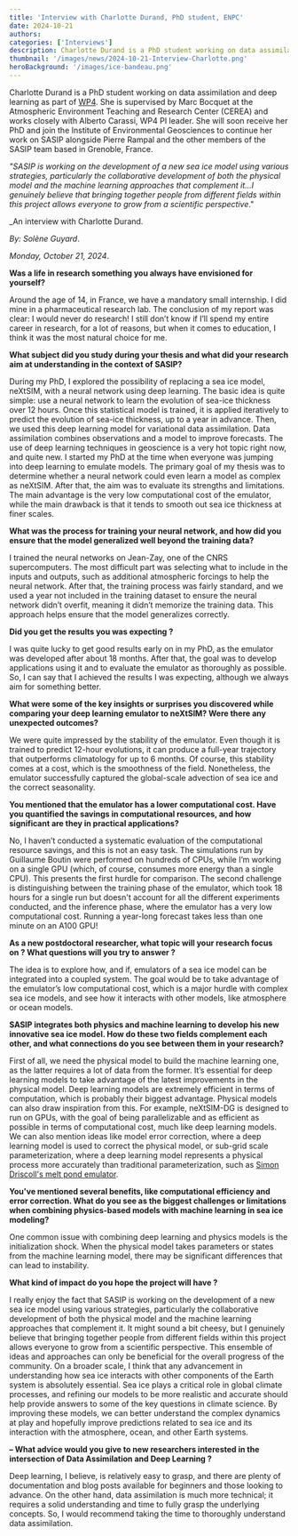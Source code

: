 ```yaml
---
title: 'Interview with Charlotte Durand, PhD student, ENPC'
date: 2024-10-21
authors:
categories: ['Interviews']
description: Charlotte Durand is a PhD student working on data assimilation and deep learning as part of WP4.  
thumbnail: '/images/news/2024-10-21-Interview-Charlotte.png'
heroBackground: '/images/ice-bandeau.png'
---
```


Charlotte Durand is a PhD student working on data assimilation and deep learning as part of [WP4](https://sasip-climate.github.io/research/work-package-four/). She is supervised by Marc Bocquet at the Atmospheric Environment Teaching and Research Center (CEREA) and works closely with Alberto Carassi, WP4 PI leader. She will soon receive her PhD and join the Institute of Environmental Geosciences to continue her work on SASIP alongside Pierre Rampal and the other members of the SASIP team based in Grenoble, France. 


_"SASIP is working on the development of a new sea ice model using various strategies, particularly the collaborative development of both the physical model and the machine learning approaches that complement it...I genuinely believe that bringing together people from different fields within this project allows everyone to grow from a scientific perspective_."

_An interview with Charlotte Durand.

_By: Solène Guyard_.

_Monday, October 21, 2024_.

**Was a life in research something you always have envisioned for yourself?**

Around the age of 14, in France, we have a mandatory small internship. I did mine in a pharmaceutical research lab. The conclusion of my report was clear: I would never do research! I still don’t know if I’ll spend my entire career in research, for a lot of reasons, but when it comes to education, I think it was the most natural choice for me.

**What subject did you study during your thesis and what did your research aim at understanding in the context of SASIP?**

During my PhD, I explored the possibility of replacing a sea ice model, neXtSIM, with a neural network using deep learning. The basic idea is quite simple: use a neural network to learn the evolution of sea-ice thickness over 12 hours. Once this statistical model is trained, it is applied iteratively to predict the evolution of sea-ice thickness, up to a year in advance. Then, we used this deep learning model for variational data assimilation. Data assimilation combines observations and a model to improve forecasts. The use of deep learning techniques in geoscience is a very hot topic right now, and quite new. I started my PhD at the time when everyone was jumping into deep learning to emulate models. The primary goal of my thesis was to determine whether a neural network could even learn a model as complex as neXtSIM. After that, the aim was to evaluate its strengths and limitations. The main advantage is the very low computational cost of the emulator, while the main drawback is that it tends to smooth out sea ice thickness at finer scales.

**What was the process for training your neural network, and how did you ensure that the model generalized well beyond the training data?**

I trained the neural networks on Jean-Zay, one of the CNRS supercomputers. The most difficult part was selecting what to include in the inputs and outputs, such as additional atmospheric forcings to help the neural network. After that, the training process was fairly standard, and we used a year not included in the training dataset to ensure the neural network didn’t overfit, meaning it didn’t memorize the training data. This approach helps ensure that the model generalizes correctly.

**Did you get the results you was expecting ?**

I was quite lucky to get good results early on in my PhD, as the emulator was developed after about 18 months. After that, the goal was to develop applications using it and to evaluate the emulator as thoroughly as possible. So, I can say that I achieved the results I was expecting, although we always aim for something better.

**What were some of the key insights or surprises you discovered while comparing your deep learning emulator to neXtSIM? Were there any unexpected outcomes?**

We were quite impressed by the stability of the emulator. Even though it is trained to predict 12-hour evolutions, it can produce a full-year trajectory that outperforms climatology for up to 6 months. Of course, this stability comes at a cost, which is the smoothness of the field. Nonetheless, the emulator successfully captured the global-scale advection of sea ice and the correct seasonality.

**You mentioned that the emulator has a lower computational cost. Have you quantified the savings in computational resources, and how significant are they in practical applications?**

No, I haven’t conducted a systematic evaluation of the computational resource savings, and this is not an easy task. The simulations run by Guillaume Boutin were performed on hundreds of CPUs, while I’m working on a single GPU (which, of course, consumes more energy than a single CPU). This presents the first hurdle for comparison. The second challenge is distinguishing between the training phase of the emulator, which took 18 hours for a single run but doesn't account for all the different experiments conducted, and the inference phase, where the emulator has a very low computational cost. Running a year-long forecast takes less than one minute on an A100 GPU!

**As a new postdoctoral researcher, what topic will your research focus on ? What questions will you try to answer ?**

The idea is to explore how, and if, emulators of a sea ice model can be integrated into a coupled system. The goal would be to take advantage of the emulator’s low computational cost, which is a major hurdle with complex sea ice models, and see how it interacts with other models, like atmosphere or ocean models.

**SASIP integrates both physics and machine learning to develop his new innovative sea ice model. How do these two fields complement each other, and what connections do you see between them in your research?**

First of all, we need the physical model to build the machine learning one, as the latter requires a lot of data from the former. It’s essential for deep learning models to take advantage of the latest improvements in the physical model. Deep learning models are extremely efficient in terms of computation, which is probably their biggest advantage. Physical models can also draw inspiration from this. For example, neXtSIM-DG is designed to run on GPUs, with the goal of being parallelizable and as efficient as possible in terms of computational cost, much like deep learning models. We can also mention ideas like model error correction, where a deep learning model is used to correct the physical model, or sub-grid scale parameterization, where a deep learning model represents a physical process more accurately than traditional parameterization, such as [Simon Driscoll's melt pond emulator](https://doi.org/10.1016/j.jocs.2024.102231). 

**You've mentioned several benefits, like computational efficiency and error correction. What do you see as the biggest challenges or limitations when combining physics-based models with machine learning in sea ice modeling?**

One common issue with combining deep learning and physics models is the initialization shock. When the physical model takes parameters or states from the machine learning model, there may be significant differences that can lead to instability.

**What kind of impact do you hope the project will have ?**

I really enjoy the fact that SASIP is working on the development of a new sea ice model using various strategies, particularly the collaborative development of both the physical model and the machine learning approaches that complement it. It might sound a bit cheesy, but I genuinely believe that bringing together people from different fields within this project allows everyone to grow from a scientific perspective. This ensemble of ideas and approaches can only be beneficial for the overall progress of the community.
On a broader scale, I think that any advancement in understanding how sea ice interacts with other components of the Earth system is absolutely essential. Sea ice plays a critical role in global climate processes, and refining our models to be more realistic and accurate should help provide answers to some of the key questions in climate science. By improving these models, we can better understand the complex dynamics at play and hopefully improve predictions related to sea ice and its interaction with the atmosphere, ocean, and other Earth systems.

**–	What advice would you give to new researchers interested in the intersection of Data Assimilation and Deep Learning ?**

Deep learning, I believe, is relatively easy to grasp, and there are plenty of documentation and blog posts available for beginners and those looking to advance. On the other hand, data assimilation is much more technical; it requires a solid understanding and time to fully grasp the underlying concepts. So, I would recommend taking the time to thoroughly understand data assimilation.


